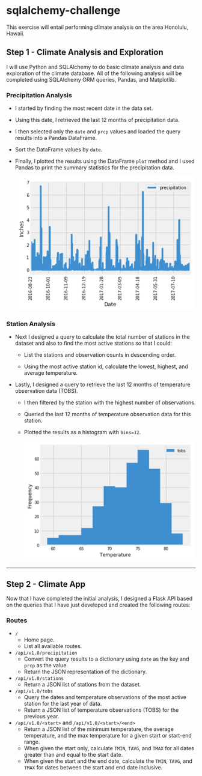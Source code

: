 # sqlalchemy-challenge

This exercise will entail performing climate analysis on the area Honolulu, Hawaii.

## 

## Step 1 - Climate Analysis and Exploration

I will use Python and SQLAlchemy to do basic climate analysis and data exploration of the climate database. All of the following analysis will be completed using SQLAlchemy ORM queries, Pandas, and  Matplotlib.

### Precipitation Analysis

- I started by finding the most recent date in the data set.

- Using this date, I retrieved the last 12 months of precipitation data. 

- I then selected only the `date` and `prcp` values and loaded the query results into a Pandas DataFrame.

- Sort the DataFrame values by `date`.

- Finally, I plotted the results using the DataFrame `plot` method and I used Pandas to print the summary statistics for the precipitation data.

  [![precipitation](https://github.com/RutgersCodingBootcamp/RUT-JER-DATA-PT-10-2020-U-C/raw/main/02-Homework/10-Advanced-Data-Storage-and-Retrieval/Instructions/Images/precipitation.png)](https://github.com/RutgersCodingBootcamp/RUT-JER-DATA-PT-10-2020-U-C/blob/main/02-Homework/10-Advanced-Data-Storage-and-Retrieval/Instructions/Images/precipitation.png)

  

### Station Analysis

- Next I designed a query to calculate the total number of stations in the dataset and also to find the most active stations so that I could:

  - List the stations and observation counts in descending order.

  - Using the most active station id, calculate the lowest, highest, and average temperature.

    

- Lastly, I designed a query to retrieve the last 12 months of temperature observation data (TOBS).

  - I then filtered by the station with the highest number of observations.

  - Queried the last 12 months of temperature observation data for this station.

  - Plotted the results as a histogram with `bins=12`.

    [![station-histogram](https://github.com/RutgersCodingBootcamp/RUT-JER-DATA-PT-10-2020-U-C/raw/main/02-Homework/10-Advanced-Data-Storage-and-Retrieval/Instructions/Images/station-histogram.png)](https://github.com/RutgersCodingBootcamp/RUT-JER-DATA-PT-10-2020-U-C/blob/main/02-Homework/10-Advanced-Data-Storage-and-Retrieval/Instructions/Images/station-histogram.png)

  

------

## 

## Step 2 - Climate App

Now that I have completed the initial analysis, I designed a Flask API based on the queries that I have just developed and created the following routes:

### Routes

- `/`
  - Home page.
  - List all available routes.
- `/api/v1.0/precipitation`
  - Convert the query results to a dictionary using `date` as the key and `prcp` as the value.
  - Return the JSON representation of the dictionary.
- `/api/v1.0/stations`
  - Return a JSON list of stations from the dataset.
- `/api/v1.0/tobs`
  - Query the dates and temperature observations of the most active station for the last year of data.
  - Return a JSON list of temperature observations (TOBS) for the previous year.
- `/api/v1.0/<start>` and `/api/v1.0/<start>/<end>`
  - Return a JSON list of the minimum temperature, the average  temperature, and the max temperature for a given start or start-end  range.
  - When given the start only, calculate `TMIN`, `TAVG`, and `TMAX` for all dates greater than and equal to the start date.
  - When given the start and the end date, calculate the `TMIN`, `TAVG`, and `TMAX` for dates between the start and end date inclusive.

